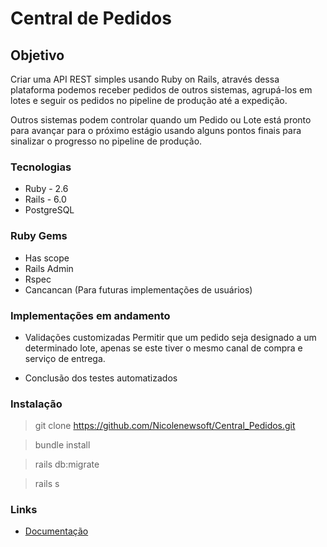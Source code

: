 # Central de Pedidos

## Objetivo 

Criar uma API REST simples usando Ruby on Rails, através dessa plataforma podemos receber pedidos de outros sistemas, agrupá-los em lotes e seguir os pedidos no pipeline de produção até a expedição.

Outros sistemas podem controlar quando um Pedido ou Lote está pronto para avançar para o próximo estágio usando alguns pontos finais para sinalizar o progresso no pipeline de produção.

### Tecnologias

* Ruby - 2.6
* Rails - 6.0
* PostgreSQL

### Ruby Gems

* Has scope
* Rails Admin
* Rspec
* Cancancan (Para futuras implementações de usuários)

### Implementações em andamento

* Validações customizadas
Permitir que um pedido seja designado a um determinado lote, apenas se este tiver o mesmo canal de compra e serviço de entrega.

* Conclusão dos testes automatizados

### Instalação

>git clone https://github.com/Nicolenewsoft/Central_Pedidos.git

>bundle install

>rails db:migrate

>rails s

### Links

* [Documentação](https://web.postman.co/collections/11755710-91affed9-75bb-40b6-aa9e-908de3b28de9?version=latest&workspace=71e5c54c-7aa9-4739-8bc3-c518376b6765)


